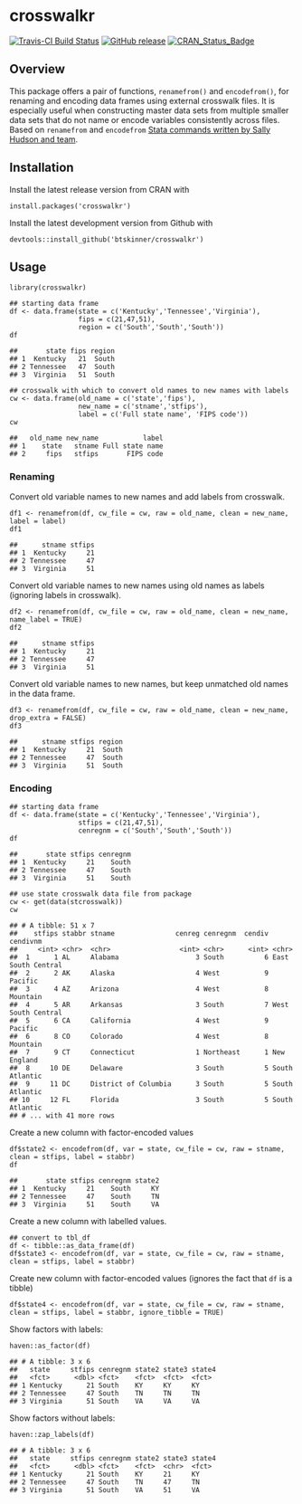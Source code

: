 crosswalkr
==========

[![Travis-CI Build
Status](https://travis-ci.org/btskinner/crosswalkr.svg?branch=master)](https://travis-ci.org/btskinner/crosswalkr)
[![GitHub
release](https://img.shields.io/github/release/btskinner/crosswalkr.svg)](https://github.com/btskinner/crosswalkr)
[![CRAN\_Status\_Badge](http://www.r-pkg.org/badges/version/crosswalkr)](http://cran.r-project.org/package=crosswalkr)

Overview
--------

This package offers a pair of functions, `renamefrom()` and
`encodefrom()`, for renaming and encoding data frames using external
crosswalk files. It is especially useful when constructing master data
sets from multiple smaller data sets that do not name or encode
variables consistently across files. Based on `renamefrom` and
`encodefrom` [Stata commands written by Sally Hudson and
team](https://github.com/slhudson/rename-and-encode).

Installation
------------

Install the latest release version from CRAN with

    install.packages('crosswalkr')

Install the latest development version from Github with

    devtools::install_github('btskinner/crosswalkr')

Usage
-----

    library(crosswalkr)

    ## starting data frame
    df <- data.frame(state = c('Kentucky','Tennessee','Virginia'),
                     fips = c(21,47,51),
                     region = c('South','South','South'))
    df

    ##       state fips region
    ## 1  Kentucky   21  South
    ## 2 Tennessee   47  South
    ## 3  Virginia   51  South

    ## crosswalk with which to convert old names to new names with labels
    cw <- data.frame(old_name = c('state','fips'),
                     new_name = c('stname','stfips'),
                     label = c('Full state name', 'FIPS code'))
    cw

    ##   old_name new_name           label
    ## 1    state   stname Full state name
    ## 2     fips   stfips       FIPS code

### Renaming

Convert old variable names to new names and add labels from crosswalk.

    df1 <- renamefrom(df, cw_file = cw, raw = old_name, clean = new_name, label = label)
    df1

    ##      stname stfips
    ## 1  Kentucky     21
    ## 2 Tennessee     47
    ## 3  Virginia     51

Convert old variable names to new names using old names as labels
(ignoring labels in crosswalk).

    df2 <- renamefrom(df, cw_file = cw, raw = old_name, clean = new_name, name_label = TRUE)
    df2

    ##      stname stfips
    ## 1  Kentucky     21
    ## 2 Tennessee     47
    ## 3  Virginia     51

Convert old variable names to new names, but keep unmatched old names in
the data frame.

    df3 <- renamefrom(df, cw_file = cw, raw = old_name, clean = new_name, drop_extra = FALSE)
    df3 

    ##      stname stfips region
    ## 1  Kentucky     21  South
    ## 2 Tennessee     47  South
    ## 3  Virginia     51  South

### Encoding

    ## starting data frame
    df <- data.frame(state = c('Kentucky','Tennessee','Virginia'),
                     stfips = c(21,47,51),
                     cenregnm = c('South','South','South'))
    df

    ##       state stfips cenregnm
    ## 1  Kentucky     21    South
    ## 2 Tennessee     47    South
    ## 3  Virginia     51    South

    ## use state crosswalk data file from package
    cw <- get(data(stcrosswalk))
    cw

    ## # A tibble: 51 x 7
    ##    stfips stabbr stname               cenreg cenregnm  cendiv cendivnm          
    ##     <int> <chr>  <chr>                 <int> <chr>      <int> <chr>             
    ##  1      1 AL     Alabama                   3 South          6 East South Central
    ##  2      2 AK     Alaska                    4 West           9 Pacific           
    ##  3      4 AZ     Arizona                   4 West           8 Mountain          
    ##  4      5 AR     Arkansas                  3 South          7 West South Central
    ##  5      6 CA     California                4 West           9 Pacific           
    ##  6      8 CO     Colorado                  4 West           8 Mountain          
    ##  7      9 CT     Connecticut               1 Northeast      1 New England       
    ##  8     10 DE     Delaware                  3 South          5 South Atlantic    
    ##  9     11 DC     District of Columbia      3 South          5 South Atlantic    
    ## 10     12 FL     Florida                   3 South          5 South Atlantic    
    ## # ... with 41 more rows

Create a new column with factor-encoded values

    df$state2 <- encodefrom(df, var = state, cw_file = cw, raw = stname, clean = stfips, label = stabbr)
    df

    ##       state stfips cenregnm state2
    ## 1  Kentucky     21    South     KY
    ## 2 Tennessee     47    South     TN
    ## 3  Virginia     51    South     VA

Create a new column with labelled values.

    ## convert to tbl_df
    df <- tibble::as_data_frame(df)
    df$state3 <- encodefrom(df, var = state, cw_file = cw, raw = stname, clean = stfips, label = stabbr)

Create new column with factor-encoded values (ignores the fact that `df`
is a tibble)

    df$state4 <- encodefrom(df, var = state, cw_file = cw, raw = stname, clean = stfips, label = stabbr, ignore_tibble = TRUE)

Show factors with labels:

    haven::as_factor(df)

    ## # A tibble: 3 x 6
    ##   state     stfips cenregnm state2 state3 state4
    ##   <fct>      <dbl> <fct>    <fct>  <fct>  <fct> 
    ## 1 Kentucky      21 South    KY     KY     KY    
    ## 2 Tennessee     47 South    TN     TN     TN    
    ## 3 Virginia      51 South    VA     VA     VA

Show factors without labels:

    haven::zap_labels(df)

    ## # A tibble: 3 x 6
    ##   state     stfips cenregnm state2 state3 state4
    ##   <fct>      <dbl> <fct>    <fct>  <chr>  <fct> 
    ## 1 Kentucky      21 South    KY     21     KY    
    ## 2 Tennessee     47 South    TN     47     TN    
    ## 3 Virginia      51 South    VA     51     VA
